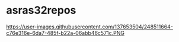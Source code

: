 # asras32repos

https://user-images.githubusercontent.com/137653504/248511664-c76e316e-6da7-485f-b22a-06abb46c571c.PNG
